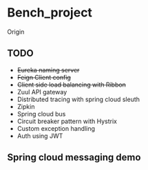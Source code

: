 # Bench_project
Origin
## TODO
 * ~~Eureka naming server~~
 * ~~Feign Client config~~
 * ~~Client side load balancing with Ribbon~~
 * Zuul API gateway
 * Distributed tracing with spring cloud sleuth <br>
 * Zipkin <br>
 * Spring cloud bus <br>
 * Circuit breaker pattern with Hystrix <br>
 * Custom exception handling
 * Auth using JWT 
 ## Spring cloud messaging demo
